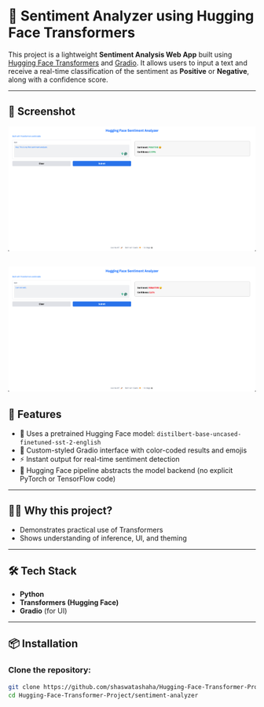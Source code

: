 # 🧠 Sentiment Analyzer using Hugging Face Transformers

This project is a lightweight **Sentiment Analysis Web App** built using [Hugging Face Transformers](https://huggingface.co/transformers/) and [Gradio](https://gradio.app/). It allows users to input a text and receive a real-time classification of the sentiment as **Positive** or **Negative**, along with a confidence score.

---

## 📸 Screenshot
![App Screenshot](sentiment_analyzer_1.png)

![App Screenshot](sentiment_analyzer_2.png)
---

## 🚀 Features

- 🧪 Uses a pretrained Hugging Face model: `distilbert-base-uncased-finetuned-sst-2-english`
- 🎨 Custom-styled Gradio interface with color-coded results and emojis
- ⚡ Instant output for real-time sentiment detection
- 🧠 Hugging Face pipeline abstracts the model backend (no explicit PyTorch or TensorFlow code)

---

## 👨‍💼 Why this project?
- Demonstrates practical use of Transformers
- Shows understanding of inference, UI, and theming

---

## 🛠️ Tech Stack

- **Python**
- **Transformers (Hugging Face)**
- **Gradio** (for UI)

---

## 📦 Installation

### Clone the repository:
```bash
git clone https://github.com/shaswatashaha/Hugging-Face-Transformer-Project.git
cd Hugging-Face-Transformer-Project/sentiment-analyzer











